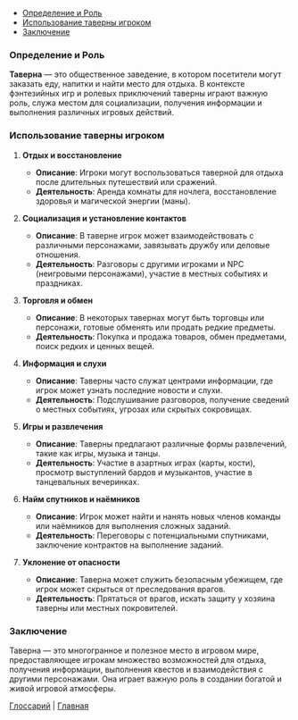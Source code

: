 - [Определение и Роль](#Определение%20и%20Роль)
- [Использование таверны игроком](#Использование%20таверны%20игроком)
- [Заключение](#Заключение)
### Определение и Роль

**Таверна** — это общественное заведение, в котором посетители могут заказать еду, напитки и найти место для отдыха. В контексте фэнтезийных игр и ролевых приключений таверны играют важную роль, служа местом для социализации, получения информации и выполнения различных игровых действий.

### Использование таверны игроком

1. **Отдых и восстановление**
    
    - **Описание**: Игроки могут воспользоваться таверной для отдыха после длительных путешествий или сражений.
    - **Деятельность**: Аренда комнаты для ночлега, восстановление здоровья и магической энергии (маны).
3. **Социализация и установление контактов**
    
    - **Описание**: В таверне игрок может взаимодействовать с различными персонажами, завязывать дружбу или деловые отношения.
    - **Деятельность**: Разговоры с другими игроками и NPC (неигровыми персонажами), участие в местных событиях и праздниках.
4. **Торговля и обмен**
    
    - **Описание**: В некоторых тавернах могут быть торговцы или персонажи, готовые обменять или продать редкие предметы.
    - **Деятельность**: Покупка и продажа товаров, обмен предметами, поиск редких и ценных вещей.
5. **Информация и слухи**
    
    - **Описание**: Таверны часто служат центрами информации, где игрок может узнать последние новости и слухи.
    - **Деятельность**: Подслушивание разговоров, получение сведений о местных событиях, угрозах или скрытых сокровищах.
6. **Игры и развлечения**
    
    - **Описание**: Таверны предлагают различные формы развлечений, такие как игры, музыка и танцы.
    - **Деятельность**: Участие в азартных играх (карты, кости), просмотр выступлений бардов и музыкантов, участие в танцевальных вечеринках.
7. **Найм спутников и наёмников**
    
    - **Описание**: Игрок может найти и нанять новых членов команды или наёмников для выполнения сложных заданий.
    - **Деятельность**: Переговоры с потенциальными спутниками, заключение контрактов на выполнение заданий.
8. **Уклонение от опасности**
    
    - **Описание**: Таверна может служить безопасным убежищем, где игрок может скрыться от преследования врагов.
    - **Деятельность**: Прятаться от врагов, искать защиту у хозяина таверны или местных покровителей.

### Заключение

Таверна — это многогранное и полезное место в игровом мире, предоставляющее игрокам множество возможностей для отдыха, получения информации, выполнения квестов и взаимодействия с другими персонажами. Она играет важную роль в создании богатой и живой игровой атмосферы.

[Глоссарий](../Glossary.md) | [Главная](../index.md) 